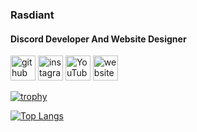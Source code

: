 ### Rasdiant
#### Discord Developer And Website Designer



[<img src='https://cdn.jsdelivr.net/npm/simple-icons@3.0.1/icons/github.svg' alt='github' height='40'>](https://github.com/Rasdiantt)  [<img src='https://cdn.jsdelivr.net/npm/simple-icons@3.0.1/icons/instagram.svg' alt='instagram' height='40'>](https://www.instagram.com/rasdiantlynak/)  [<img src='https://cdn.jsdelivr.net/npm/simple-icons@3.0.1/icons/youtube.svg' alt='YouTube' height='40'>]([https://www.youtube.com/channel/Rasdiant](https://www.youtube.com/@Rasdiant))  [<img src='https://cdn.jsdelivr.net/npm/simple-icons@3.0.1/icons/icloud.svg' alt='website' height='40'>](rasdiant.com.tr)  

[![trophy](https://github-profile-trophy.vercel.app/?username=Rasdiantt)](https://github.com/ryo-ma/github-profile-trophy)

[![Top Langs](https://github-readme-stats.vercel.app/api/top-langs/?username=Rasdiantt)](https://github.com/anuraghazra/github-readme-stats)

